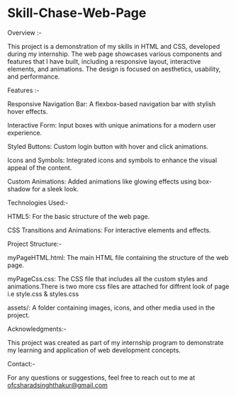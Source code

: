# Skill-Chase-Web-Page
Overview :-


This project is a demonstration of my skills in HTML and CSS, developed during my internship. The web page showcases various components and features that I have built, including a responsive layout, interactive elements, and animations. The design is focused on aesthetics, usability, and performance.

Features :-


Responsive Navigation Bar: A flexbox-based navigation bar with stylish hover effects.

Interactive Form: Input boxes with unique animations for a modern user experience.

Styled Buttons: Custom login button with hover and click animations.

Icons and Symbols: Integrated icons and symbols to enhance the visual appeal of the content.

Custom Animations: Added animations like glowing effects using box-shadow for a sleek look.

Technologies Used:-


HTML5: For the basic structure of the web page.

CSS Transitions and Animations: For interactive elements and effects.

Project Structure:-


myPageHTML.html: The main HTML file containing the structure of the web page.

myPageCss.css: The CSS file that includes all the custom styles and animations.There is two more css files are attached for diffrent look of page i.e style.css & styles.css  

assets/: A folder containing images, icons, and other media used in the project.

Acknowledgments:-


This project was created as part of my internship program to demonstrate my learning and application of web development concepts.

Contact:-


For any questions or suggestions, feel free to reach out to me at ofcsharadsinghthakur@gmail.com
